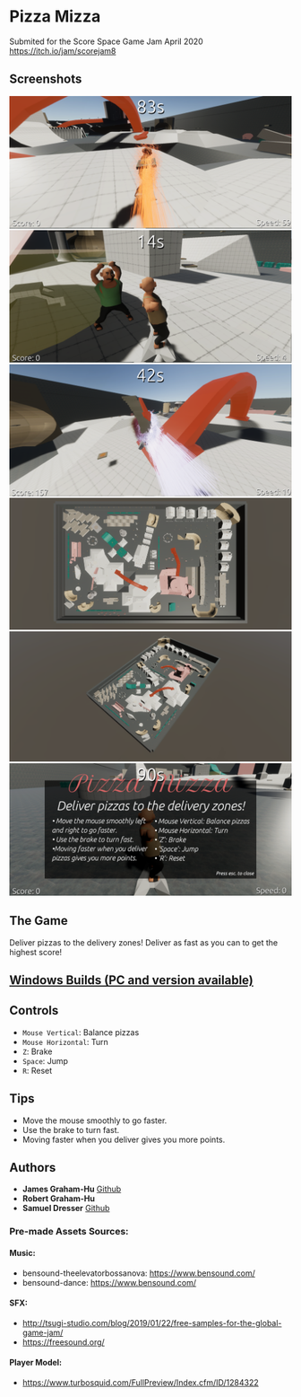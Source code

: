 # Pizza Mizza
Submited for the Score Space Game Jam April 2020
https://itch.io/jam/scorejam8

## Screenshots

![Title](https://github.com/RobertG-H/scorespace-game-jam/blob/master/Screenshots/Gameplay1.png)
![Gameplay2](https://github.com/RobertG-H/scorespace-game-jam/blob/master/Screenshots/Gameplay2.png)
![Gameplay3](https://github.com/RobertG-H/scorespace-game-jam/blob/master/Screenshots/Gameplay3.png)
![Level1](https://github.com/RobertG-H/scorespace-game-jam/blob/master/Screenshots/Level.png)
![Level2](https://github.com/RobertG-H/scorespace-game-jam/blob/master/Screenshots/Level2.png)
![Menu](https://github.com/RobertG-H/scorespace-game-jam/blob/master/Screenshots/Menu.png)


## The Game

Deliver pizzas to the delivery zones! Deliver as fast as you can to get the highest score!

## [Windows Builds (PC and version available)]()

## Controls

* `Mouse Vertical`: Balance pizzas
* `Mouse Horizontal`: Turn
* `Z`: Brake
* `Space`: Jump
* `R`: Reset

## Tips
* Move the mouse smoothly to go faster.
* Use the brake to turn fast. 
* Moving faster when you deliver gives you more points.

## Authors

* **James Graham-Hu** [Github](https://github.com/johnnybib)
* **Robert Graham-Hu**
* **Samuel Dresser** [Github](https://github.com/TarAlacrin)


### Pre-made Assets Sources:

#### Music:
* bensound-theelevatorbossanova: https://www.bensound.com/
* bensound-dance: https://www.bensound.com/

#### SFX:
* http://tsugi-studio.com/blog/2019/01/22/free-samples-for-the-global-game-jam/
* https://freesound.org/

#### Player Model:
* https://www.turbosquid.com/FullPreview/Index.cfm/ID/1284322
